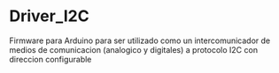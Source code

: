 # Driver_I2C
Firmware para Arduino para ser utilizado como un intercomunicador de medios de comunicacion (analogico y digitales) a protocolo I2C con direccion configurable
